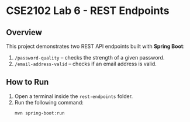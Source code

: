 # CSE2102 Lab 6 - REST Endpoints

## Overview

This project demonstrates two REST API endpoints built with **Spring Boot**:

1. `/password-quality` – checks the strength of a given password.
2. `/email-address-valid` – checks if an email address is valid.

## How to Run

1. Open a terminal inside the `rest-endpoints` folder.
2. Run the following command:
   ```bash
   mvn spring-boot:run
   ```
